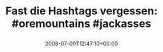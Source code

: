 ---
retweeted: false
source: <a href="http://twitter.com" rel="nofollow">Twitter Web Client</a>
entities:
  hashtags:
  - text: oremountains
    indices:
    - '29'
    - '42'
  - text: jackasses
    indices:
    - '43'
    - '53'
  symbols: []
  user_mentions: []
  urls: []
display_text_range:
- '0'
- '53'
favorite_count: '0'
id_str: '853669315'
truncated: false
retweet_count: '0'
id: '853669315'
created_at: Wed Jul 09 12:47:10 +0000 2008
favorited: false
full_text: 'Fast die Hashtags vergessen: #oremountains #jackasses'
lang: de
tags:
- oremountains
- jackasses
- pesos/twitter
date: '2008-07-09T12:47:10+00:00'
src: https://twitter.com/bascht/status/853669315
original_url: https://twitter.com/bascht/status/853669315
type: twitter_tweet
text: 'Fast die Hashtags vergessen: #oremountains #jackasses'
title: 'Fast die Hashtags vergessen: #oremountains #jackasses

  '

---